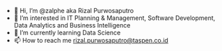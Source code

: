 - 👋 Hi, I’m @zalphe aka Rizal Purwosaputro
- 👀 I’m interested in IT Planning & Management, Software Development, Data Analytics and Business Intelligence
- 🌱 I’m currently learning Data Science
- 📫 How to reach me rizal.purwosaputro@taspen.co.id

<!---
zalphe/zalphe is a ✨ special ✨ repository because its `README.md` (this file) appears on your GitHub profile.
You can click the Preview link to take a look at your changes.
--->
